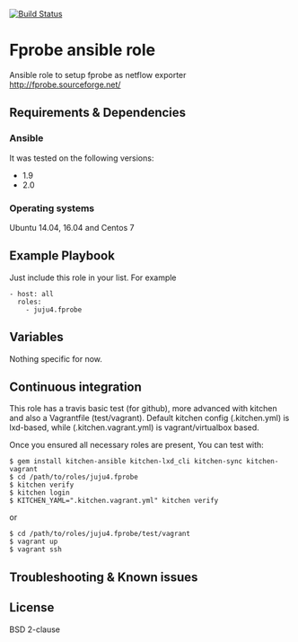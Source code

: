 [![Build Status](https://travis-ci.org/juju4/ansible-fprobe.svg?branch=master)](https://travis-ci.org/juju4/ansible-fprobe)
# Fprobe ansible role

Ansible role to setup fprobe as netflow exporter
http://fprobe.sourceforge.net/

## Requirements & Dependencies

### Ansible
It was tested on the following versions:
 * 1.9
 * 2.0

### Operating systems

Ubuntu 14.04, 16.04 and Centos 7

## Example Playbook

Just include this role in your list.
For example

```
- host: all
  roles:
    - juju4.fprobe
```

## Variables

Nothing specific for now.

## Continuous integration

This role has a travis basic test (for github), more advanced with kitchen and also a Vagrantfile (test/vagrant).
Default kitchen config (.kitchen.yml) is lxd-based, while (.kitchen.vagrant.yml) is vagrant/virtualbox based.

Once you ensured all necessary roles are present, You can test with:
```
$ gem install kitchen-ansible kitchen-lxd_cli kitchen-sync kitchen-vagrant
$ cd /path/to/roles/juju4.fprobe
$ kitchen verify
$ kitchen login
$ KITCHEN_YAML=".kitchen.vagrant.yml" kitchen verify
```
or
```
$ cd /path/to/roles/juju4.fprobe/test/vagrant
$ vagrant up
$ vagrant ssh
```

## Troubleshooting & Known issues


## License

BSD 2-clause

